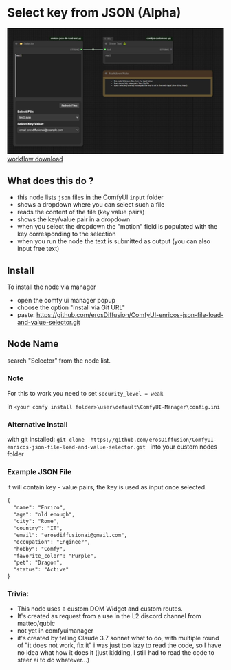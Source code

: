 # Select key from JSON (Alpha)
![Node example](./example_workflows/demo.jpg)
[workflow download ](./example_workflows/demo.png)

## What does this do ?
- this node lists ```json``` files in the ComfyUI ```input``` folder
- shows a dropdown where you can select such a file
- reads the content of the file (key value pairs)
- shows the key/value pair in a dropdown
- when you select the dropdown the "motion" field is populated with the key corresponding to the selection
- when you run the node the text is submitted as output (you can also input free text)

## Install
To install the node via manager 
- open the comfy ui manager popup 
- choose the option "Install via Git URL"
- paste: https://github.com/erosDiffusion/ComfyUI-enricos-json-file-load-and-value-selector.git

## Node Name
search "Selector" from the node list.

### Note
For this to work you need to set
```security_level = weak ```

in 
```<your comfy install folder>\user\default\ComfyUI-Manager\config.ini```

### Alternative install 
with git installed:
```git clone  https://github.com/erosDiffusion/ComfyUI-enricos-json-file-load-and-value-selector.git ```
into your custom nodes folder 

### Example JSON File
it will contain key - value pairs, the key is used as input once selected.
```
{
  "name": "Enrico",
  "age": "old enough",
  "city": "Rome",
  "country": "IT",
  "email": "erosdiffusionai@gmail.com",
  "occupation": "Engineer",
  "hobby": "Comfy",
  "favorite_color": "Purple",
  "pet": "Dragon",
  "status": "Active"
}

```



### Trivia:
- This node uses a custom DOM Widget and custom routes.
- It's created as request from a use in the L2 discord channel from matteo/qubic
- not yet in comfyuimanager
- it's created by telling Claude 3.7 sonnet what to do, with multiple round of "it does not work, fix it" i was just too lazy to read the code, so I have no idea what how it does it (just kidding, I still had to read the code to steer ai to do whatever...)
